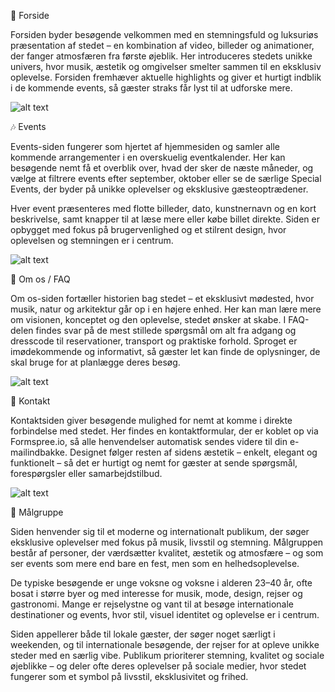 🌴 Forside

Forsiden byder besøgende velkommen med en stemningsfuld og luksuriøs præsentation af stedet – en kombination af video, billeder og animationer, der fanger atmosfæren fra første øjeblik. Her introduceres stedets unikke univers, hvor musik, æstetik og omgivelser smelter sammen til en eksklusiv oplevelse. Forsiden fremhæver aktuelle highlights og giver et hurtigt indblik i de kommende events, så gæster straks får lyst til at udforske mere.

![alt text](<Skærmbillede 2025-10-06 kl. 17.15.31.png>)

🎶 Events

Events-siden fungerer som hjertet af hjemmesiden og samler alle kommende arrangementer i en overskuelig eventkalender. Her kan besøgende nemt få et overblik over, hvad der sker de næste måneder, og vælge at filtrere events efter september, oktober eller se de særlige Special Events, der byder på unikke oplevelser og eksklusive gæsteoptrædener.

Hver event præsenteres med flotte billeder, dato, kunstnernavn og en kort beskrivelse, samt knapper til at læse mere eller købe billet direkte. Siden er opbygget med fokus på brugervenlighed og et stilrent design, hvor oplevelsen og stemningen er i centrum.

![alt text](<Skærmbillede 2025-10-06 kl. 17.16.23.png>)

💬 Om os / FAQ

Om os-siden fortæller historien bag stedet – et eksklusivt mødested, hvor musik, natur og arkitektur går op i en højere enhed. Her kan man lære mere om visionen, konceptet og den oplevelse, stedet ønsker at skabe.
I FAQ-delen findes svar på de mest stillede spørgsmål om alt fra adgang og dresscode til reservationer, transport og praktiske forhold. Sproget er imødekommende og informativt, så gæster let kan finde de oplysninger, de skal bruge for at planlægge deres besøg.

![alt text](<Skærmbillede 2025-10-06 kl. 17.16.56.png>)

📩 Kontakt

Kontaktsiden giver besøgende mulighed for nemt at komme i direkte forbindelse med stedet. Her findes en kontaktformular, der er koblet op via Formspree.io, så alle henvendelser automatisk sendes videre til din e-mailindbakke.
Designet følger resten af sidens æstetik – enkelt, elegant og funktionelt – så det er hurtigt og nemt for gæster at sende spørgsmål, forespørgsler eller samarbejdstilbud.

![alt text](<Skærmbillede 2025-10-06 kl. 17.17.30.png>)

🎯 Målgruppe

Siden henvender sig til et moderne og internationalt publikum, der søger eksklusive oplevelser med fokus på musik, livsstil og stemning. Målgruppen består af personer, der værdsætter kvalitet, æstetik og atmosfære – og som ser events som mere end bare en fest, men som en helhedsoplevelse.

De typiske besøgende er unge voksne og voksne i alderen 23–40 år, ofte bosat i større byer og med interesse for musik, mode, design, rejser og gastronomi. Mange er rejselystne og vant til at besøge internationale destinationer og events, hvor stil, visuel identitet og oplevelse er i centrum.

Siden appellerer både til lokale gæster, der søger noget særligt i weekenden, og til internationale besøgende, der rejser for at opleve unikke steder med en særlig vibe. Publikum prioriterer stemning, kvalitet og sociale øjeblikke – og deler ofte deres oplevelser på sociale medier, hvor stedet fungerer som et symbol på livsstil, eksklusivitet og frihed.
